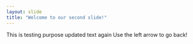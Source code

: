 ```yaml
---
layout: slide
title: "Welcome to our second slide!"
---
```

This is testing purpose updated text again
Use the left arrow to go back!

